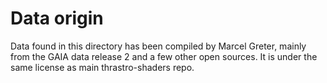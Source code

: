 # Data origin

Data found in this directory has been compiled by Marcel Greter,
mainly from the GAIA data release 2 and a few other open sources.
It is under the same license as main thrastro-shaders repo.